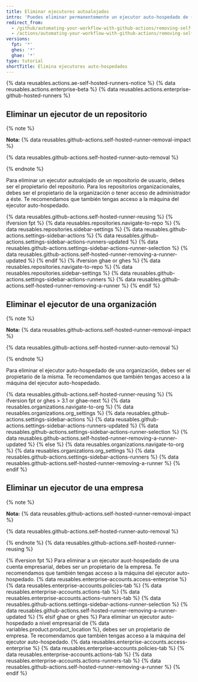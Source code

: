 ```yaml
---
title: Eliminar ejecutores autoalojados
intro: 'Puedes eliminar permanentemente un ejecutor auto-hospedado de {{ site.data.variables.product.prodname_actions }}.'
redirect_from:
  - /github/automating-your-workflow-with-github-actions/removing-self-hosted-runners
  - /actions/automating-your-workflow-with-github-actions/removing-self-hosted-runners
versions:
  fpt: '*'
  ghes: '*'
  ghae: '*'
type: tutorial
shortTitle: Elimina ejecutores auto-hospedados
---
```


{% data reusables.actions.ae-self-hosted-runners-notice %}
{% data reusables.actions.enterprise-beta %}
{% data reusables.actions.enterprise-github-hosted-runners %}

## Eliminar un ejecutor de un repositorio

{% note %}

**Nota:** {% data reusables.github-actions.self-hosted-runner-removal-impact %}

{% data reusables.github-actions.self-hosted-runner-auto-removal %}

{% endnote %}

Para eliminar un ejecutor autoalojado de un repositorio de usuario, debes ser el propietario del repositorio. Para los repositorios organizacionales, debes ser el propietario de la organización o tener acceso de administrador a éste. Te recomendamos que también tengas acceso a la máquina del ejecutor auto-hospedado.

{% data reusables.github-actions.self-hosted-runner-reusing %}
{% ifversion fpt %}
{% data reusables.repositories.navigate-to-repo %}
{% data reusables.repositories.sidebar-settings %}
{% data reusables.github-actions.settings-sidebar-actions %}
{% data reusables.github-actions.settings-sidebar-actions-runners-updated %}
{% data reusables.github-actions.settings-sidebar-actions-runner-selection %}
{% data reusables.github-actions.self-hosted-runner-removing-a-runner-updated %}
{% endif %}
{% ifversion ghae or ghes %}
{% data reusables.repositories.navigate-to-repo %}
{% data reusables.repositories.sidebar-settings %}
{% data reusables.github-actions.settings-sidebar-actions-runners %}
{% data reusables.github-actions.self-hosted-runner-removing-a-runner %}
{% endif %}
## Eliminar el ejecutor de una organización

{% note %}

**Nota:** {% data reusables.github-actions.self-hosted-runner-removal-impact %}

{% data reusables.github-actions.self-hosted-runner-auto-removal %}

{% endnote %}

Para eliminar el ejecutor auto-hospedado de una organización, debes ser el propietario de la misma. Te recomendamos que también tengas acceso a la máquina del ejecutor auto-hospedado.

{% data reusables.github-actions.self-hosted-runner-reusing %}
{% ifversion fpt or ghes > 3.1 or ghae-next %}
{% data reusables.organizations.navigate-to-org %}
{% data reusables.organizations.org_settings %}
{% data reusables.github-actions.settings-sidebar-actions %}
{% data reusables.github-actions.settings-sidebar-actions-runners-updated %}
{% data reusables.github-actions.settings-sidebar-actions-runner-selection %}
{% data reusables.github-actions.self-hosted-runner-removing-a-runner-updated %}
{% else %}
{% data reusables.organizations.navigate-to-org %}
{% data reusables.organizations.org_settings %}
{% data reusables.github-actions.settings-sidebar-actions-runners %}
{% data reusables.github-actions.self-hosted-runner-removing-a-runner %}
{% endif %}
## Eliminar un ejecutor de una empresa

{% note %}

**Nota:** {% data reusables.github-actions.self-hosted-runner-removal-impact %}

{% data reusables.github-actions.self-hosted-runner-auto-removal %}

{% endnote %}
{% data reusables.github-actions.self-hosted-runner-reusing %}

{% ifversion fpt %}
Para eliminar a un ejecutor auot-hospedado de una cuenta empresarial, debes ser un propietario de la empresa. Te recomendamos que también tengas acceso a la máquina del ejecutor auto-hospedado.
{% data reusables.enterprise-accounts.access-enterprise %}
{% data reusables.enterprise-accounts.policies-tab %}
{% data reusables.enterprise-accounts.actions-tab %}
{% data reusables.enterprise-accounts.actions-runners-tab %}
{% data reusables.github-actions.settings-sidebar-actions-runner-selection %}
{% data reusables.github-actions.self-hosted-runner-removing-a-runner-updated %}
{% elsif ghae or ghes %}
Para eliminar un ejecutor auto-hospedado a nivel empresarial de
{% data variables.product.product_location %}, debes ser un propietario de empresa. Te recomendamos que también tengas acceso a la máquina del ejecutor auto-hospedado.
{% data reusables.enterprise-accounts.access-enterprise %}
{% data reusables.enterprise-accounts.policies-tab %}
{% data reusables.enterprise-accounts.actions-tab %}
{% data reusables.enterprise-accounts.actions-runners-tab %}
{% data reusables.github-actions.self-hosted-runner-removing-a-runner %}
{% endif %}
